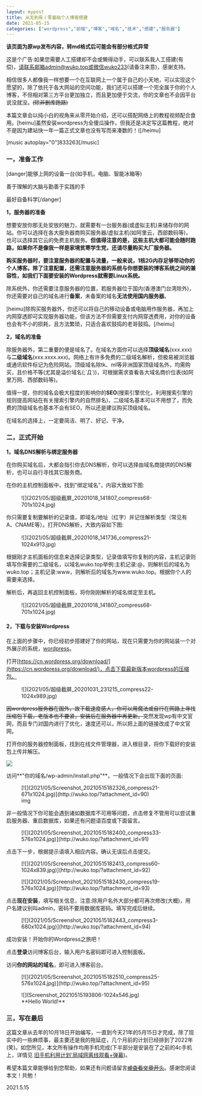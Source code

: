 ```yaml
---
layout: mypost
title: 从无到有丨零基础个人博客搭建
date: 2021-05-15
categories: ["wordpress","前端","博客","域名","技术","搭建","服务器"]
---
```


<!-- wp:paragraph -->

**该页面为原wp发布内容，转md格式后可能会有部分格式异常**


<span class="has-inline-color has-cyan-bluish-gray-color">这是个广告:如果您需要人工搭建却不会或懒得动手，可以联系我人工搭建(有偿)，请联系邮箱admin@wuko.top或微信wuko233(请备注来意)，感谢支持。</span>

<!-- /wp:paragraph -->

<!-- wp:paragraph -->

相信很多人都像我一样想要一个在互联网上一个属于自己的小天地，可以实现这个愿望的，除了依托于各大网站的空间功能，我们还可以搭建一个完全属于你的个人博客，不但相对第三方平台更加独立，而且更加便于交流，你的文章也不会因平台说没就没。<s>(除非删库跑路)</s>

<!-- /wp:paragraph -->

本篇文章会以纯小白的视角来从零开始介绍，还可以搭配网络上的教程视频配合食用。[heimu]虽然安装wordpress为全傻瓜操作，但我还是决定写这篇教程，绝对不是因为建站快一年一篇正式文章也没有写而来凑数的！([/heimu]

[music autoplay="0"]833263[/music]

<!-- wp:heading {"level":3} -->

### **一，准备工作**

<!-- /wp:heading -->

[danger]能够上网的设备一台(如手机，电脑、智能冰箱等)

善于理解的大脑与勤善于实践的手

最好自备科学[/danger]

<!-- wp:paragraph -->

**1，服务器的准备**

<!-- /wp:paragraph -->

<!-- wp:paragraph -->

想要安放你那无处安放的魅力，就需要有一台服务器(或虚拟主机)来储存你的网站。你可以选择在各大服务器商购买服务器/虚拟主机(如阿里云，西部数码等)，也可以选择其它云的免费主机服务。**<span class="has-inline-color has-vivid-red-color">但值得注意的是，这些主机大都可能会随时跑路，如果你不是像我一样是家境贫寒学生党，还请尽量购买大厂服务器。</span>**

<!-- /wp:paragraph -->

<!-- wp:paragraph -->

**购买服务器时，要注意服务器的配置与流量，一般来说，1核2G内存足够带动你的个人博客。除了注意配置，还需注意服务器的系统与你想要装的博客系统之间的兼容性，如我们下面要安装的Wordpress就需要Linux系统。**

<!-- /wp:paragraph -->

<!-- wp:paragraph -->

除系统外，你还需要注意服务器的位置，若服务器位于国内(香港澳门台湾除外)，你还需要对自己的域名进行**备案**，未备案的域名**无法使用国内服务器**。

<!-- /wp:paragraph -->

[heimu]除购买服务器外，你还可以将自己的移动设备或电脑用作服务器，再加上内网穿透即可实现服务器功能，但该方法不但需要支付内网穿透费用，对你的设备也会有不小的损耗，且方法繁琐，只适合喜欢鼓捣的老哥鼓捣。[/heimu]

<!-- wp:paragraph -->

**2，域名的准备**

<!-- /wp:paragraph -->

<!-- wp:paragraph -->

除服务器外，第二重要的便是域名了。在域名方面你可以选择**顶级域名**(xxx.xxx)与**二级域名**(xxx.xxxx.xxx)。网络上有许多免费的二级域名解析，但极易被浏览器或通讯软件标记为危险网站。顶级域名除tk、ml等非洲国家顶级域名外，均需购买，且价格不等(尤其是溢价域名(;´Д`))，可根据需求查看各大域名商价位表(如阿里万网、西部数码等)。

<!-- /wp:paragraph -->

<!-- wp:html -->

值得一提，你的域名会极大程度的影响你的**SEO**(搜索引擎优化，利用搜索引擎的规则提高网站在有关搜索引擎内的自然排名)，二级域名基本可以不用想了，而免费的顶级域名也基本不会有SEO，所以还是建议购买顶级域名。

<!-- /wp:html -->

<!-- wp:paragraph -->

在域名的选择上，一定要简洁、明了、好记、干净。

<!-- /wp:paragraph -->

<!-- wp:heading {"level":3} -->

### **二，正式开始**

<!-- /wp:heading -->

<!-- wp:paragraph -->

**1，域名DNS解析与绑定服务器**

<!-- /wp:paragraph -->

<!-- wp:paragraph -->

在你购买域名后，大都会指引你去DNS解析，你可以选择由域名商提供的DNS解析，也可以自行寻找其它服务商。

<!-- /wp:paragraph -->

<!-- wp:paragraph -->

在你的主机控制面板中，找到"绑定域名"，内容大致如下图:

<!-- /wp:paragraph -->

<!-- wp:image {"id":27,"sizeSlug":"large"} -->
<figure class="wp-block-image size-large">![](2021/05/超级截屏_20201018_141807_compress68-701x1024.jpg)</figure>
<!-- /wp:image -->

<!-- wp:paragraph -->

你只需要复制要解析的记录值，即域名/地址（红字）并记住解析类型（常见有A、CNAME等）。打开DNS解析，大致内容如下图:

<!-- /wp:paragraph -->

<!-- wp:image {"id":28,"sizeSlug":"large"} -->
<figure class="wp-block-image size-large">![](2021/05/超级截屏_20201018_141736_compress21-1024x913.jpg)</figure>
<!-- /wp:image -->

<!-- wp:paragraph -->

根据刚才主机面板的信息来选择记录类型，记录值填写你复制的内容，主机记录则填写你需要的二级域名，以域名wuko.top举例:主机记录:@，则解析后的域名为wuko.top；主机记录:www，则解析后的域名为www.wuko.top。根据你个人的需要来选择。

<!-- /wp:paragraph -->

<!-- wp:paragraph -->

解析后，再返回主机控制面板，将你刚刚解析的域名绑定至主机。

<!-- /wp:paragraph -->

<!-- wp:image {"id":27,"sizeSlug":"large"} -->
<figure class="wp-block-image size-large">![](2021/05/超级截屏_20201018_141807_compress68-701x1024.jpg)</figure>
<!-- /wp:image -->

<!-- wp:heading {"level":4} -->

#### **2，下载与安装Wordpress**

<!-- /wp:heading -->

<!-- wp:paragraph -->

在上面的步骤中，你已经初步搭建好了你的网站，现在只需要为你的网站装一个对外展示的系统，[wordpress](https://wordpress.org/)。

<!-- /wp:paragraph -->

<!-- wp:paragraph -->

打开[https://cn.wordpress.org/download/](https://cn.wordpress.org/download/)，点击下载最新版本wordpress的压缩包。

<!-- /wp:paragraph -->

<!-- wp:image {"id":30,"sizeSlug":"large"} -->
<figure class="wp-block-image size-large">![](2021/05/超级截屏_20201031_231215_compress22-1024x989.jpg)</figure>
<!-- /wp:image -->

<!-- wp:paragraph -->

<s>因wordpress服务器在国外，故下载速度感人，你可以用魔法或自行在网路上寻找压缩包下载，老版本也不要紧，安装后在服务器中再更新。</s>突然发现wp有中文官网，而且专门对国内进行了优化，速度还可以，所以把上面的链接改成了中文官网。

<!-- /wp:paragraph -->

<!-- wp:paragraph -->

打开你的服务器控制面板，找到在线文件管理器，进入根目录，将你下载好的安装包上传并解压。

<!-- /wp:paragraph -->

<!-- wp:paragraph {"align":"center"} -->

![](2021/05/超级截屏_20201031_233236_compress14.jpg)

<!-- /wp:paragraph -->

<!-- wp:paragraph -->

访问**"你的域名/wp-admin/install.php"**，一般情况下会出现下面的页面:

<!-- /wp:paragraph -->

<!-- wp:image {"id":90,"sizeSlug":"large","linkDestination":"attachment"} -->
<figure class="wp-block-image size-large">[![](2021/05/Screenshot_20210515182326_compress21-671x1024.jpg)](http://wuko.top/?attachment_id=90)<figcaption>img</figcaption></figure>
<!-- /wp:image -->

<!-- wp:paragraph -->

非一般情况下你可能会遇到诸如数据库不可用等问题，点击修复不管用可以尝试重启服务器、重启数据库，如果还有问题请百度或下面留言。

<!-- /wp:paragraph -->

<!-- wp:image {"id":91,"sizeSlug":"large","linkDestination":"attachment"} -->
<figure class="wp-block-image size-large">[![](2021/05/Screenshot_20210515182400_compress33-576x1024.jpg)](http://wuko.top/?attachment_id=91)</figure>
<!-- /wp:image -->

<!-- wp:paragraph -->

点击下一步，根据提示语填入相应内容。确认无误后点击提交。

<!-- /wp:paragraph -->

<!-- wp:image {"id":92,"sizeSlug":"large","linkDestination":"attachment"} -->
<figure class="wp-block-image size-large">[![](2021/05/Screenshot_20210515182413_compress60-1024x839.jpg)](http://wuko.top/?attachment_id=92)</figure>
<!-- /wp:image -->

<!-- wp:image {"id":93,"sizeSlug":"large","linkDestination":"attachment"} -->
<figure class="wp-block-image size-large">[![](2021/05/Screenshot_20210515182430_compress19-576x1024.jpg)](http://wuko.top/?attachment_id=93)</figure>
<!-- /wp:image -->

<!-- wp:paragraph -->

点击**现在安装**，填写相关信息，注意:除用户名外大部分都可再次修改(大概)，用户名建议别叫admin，密码不要用数据库密码。填写完成后继续。

<!-- /wp:paragraph -->

<!-- wp:image {"id":94,"sizeSlug":"large","linkDestination":"attachment"} -->
<figure class="wp-block-image size-large">[![](2021/05/Screenshot_20210515182443_compress3-680x1024.jpg)](http://wuko.top/?attachment_id=94)</figure>
<!-- /wp:image -->

<!-- wp:paragraph -->

成功安装！开始你的Wordpress之旅吧！

<!-- /wp:paragraph -->

<!-- wp:paragraph -->

点击**登录**访问博客后台，输入用户名密码即可进入控制面板。

<!-- /wp:paragraph -->

<!-- wp:paragraph -->

访问**你的网站的域名**，即可进入博客前台。

<!-- /wp:paragraph -->

<!-- wp:image {"id":95,"sizeSlug":"large","linkDestination":"attachment"} -->
<figure class="wp-block-image size-large">[![](2021/05/Screenshot_20210515182510_compress25-576x1024.jpg)](http://wuko.top/?attachment_id=95)</figure>
<!-- /wp:image -->

<!-- wp:image {"id":97} -->
<figure class="wp-block-image">![](Screenshot_20210515193806-1024x546.jpg)<figcaption>**Hello World!**</figcaption></figure>
<!-- /wp:image -->

<!-- wp:heading {"level":3} -->

### **三，写在最后**

<!-- /wp:heading -->

<!-- wp:paragraph -->

这篇文章从去年的10月18日开始编写，一直到今天21年的5月15日才完成，除了现实中的一些麻烦事，最主要还是我的拖延症，几个月前的计划已经排到了2022年(笑)。如您所见，本文所有操作均用手机完成(下半部分是安装在了之前的4c手机上，详情见 [旧手机利用计划'局域网离线观看+弹幕](http://wuko.top/index.php/2021/01/09/2687/))。

<!-- /wp:paragraph -->

<!-- wp:paragraph -->

希望本篇文章能够给到您帮助，如果还有问题请留言[<s>或查看文章开头</s>](#ad)。感谢您阅读本文！共勉！

<!-- /wp:paragraph -->

<!-- wp:paragraph {"align":"right"} -->

2021.5.15

<!-- /wp:paragraph -->

